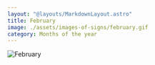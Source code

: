 ```yaml
---
layout: "@layouts/MarkdownLayout.astro"
title: February
image: ./assets/images-of-signs/february.gif
category: Months of the year
---
```


![February](@signs/february.gif)
